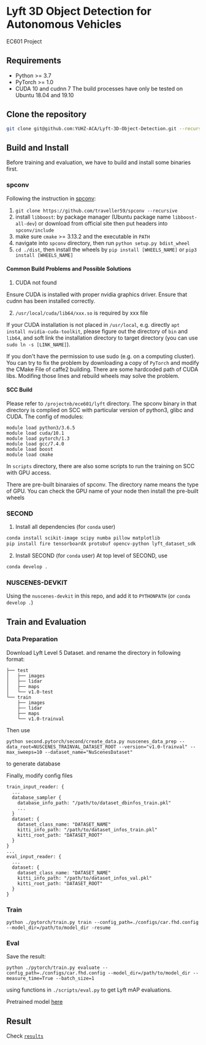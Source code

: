 # Lyft 3D Object Detection for Autonomous Vehicles
EC601 Project

## Requirements
* Python >= 3.7
* PyTorch >= 1.0
* CUDA 10 and cudnn 7
The build processes have only be tested on Ubuntu 18.04 and 19.10

## Clone the repository
```bash
git clone git@github.com:YUHZ-ACA/Lyft-3D-Object-Detection.git --recursive
```

## Build and Install
Before training and evaluation, we have to build and install some binaries first.
### spconv
Following the instruction in [spconv](https://github.com/traveller59/spconv):
1. `git clone https://github.com/traveller59/spconv --recursive`
2. install `libboost`: by package manager (Ubuntu package name `libboost-all-dev`) or download from official site then put headers into `spconv/include`
3. make sure `cmake` >= 3.13.2 and the executable in `PATH`
4. navigate into `spconv` directory, then run `python setup.py bdist_wheel`
5. `cd ./dist`, then install the wheels by `pip install [WHEELS_NAME]` or `pip3 install [WHEELS_NAME]`

#### Common Build Problems and Possible Solutions
1. CUDA not found

Ensure CUDA is installed with proper nvidia graphics driver. Ensure that cudnn has been installed correctly.

2. `/usr/local/cuda/lib64/xxx.so` is required by xxx file

If your CUDA installation is not placed in `/usr/local`, e.g. directly `apt install nvidia-cuda-toolkit`, please figure out the directory of `bin` and `lib64`, and soft link the installation directory to target directory (you can use `sudo ln -s [LINK_NAME]`).

If you don't have the permission to use sudo (e.g. on a computing cluster). You can try to fix the problem by downloading a copy of `PyTorch` and modify the CMake File of caffe2 building. There are some hardcoded path of CUDA libs. Modifing those lines and rebuild wheels may solve the problem.

#### SCC Build
Please refer to `/projectnb/ece601/lyft` directory. The spconv binary in that directory is complied on SCC with particular version of python3, glibc and CUDA. The config of modules: 
```
module load python3/3.6.5
module load cuda/10.1
module load pytorch/1.3
module load gcc/7.4.0
module load boost
module load cmake
```
In `scripts` directory, there are also some scripts to run the training on SCC with GPU access.

There are pre-built binaraies of spconv. The directory name means the type of GPU. You can check the GPU name of your node then install the pre-built wheels


### SECOND
1. Install all dependencies (for `conda` user)
```bash
conda install scikit-image scipy numba pillow matplotlib
pip install fire tensorboardX protobuf opencv-python lyft_dataset_sdk
```

2. Install SECOND (for `conda` user)
At top level of SECOND, use
```bash
conda develop .
```

### NUSCENES-DEVKIT
Using the `nuscenes-devkit` in this repo, and add it to `PYTHONPATH` (or `conda develop .`)

## Train and Evaluation

### Data Preparation
Download Lyft Level 5 Dataset. and rename the directory in following format:
```
├── test
│   ├── images
│   ├── lidar
│   ├── maps
│   └── v1.0-test
└── train
    ├── images
    ├── lidar
    ├── maps
    └── v1.0-trainval
```

Then use 
```
python second.pytorch/second/create_data.py nuscenes_data_prep --data_root=NUSCENES_TRAINVAL_DATASET_ROOT --version="v1.0-trainval" --max_sweeps=10 --dataset_name="NuScenesDataset"
```
to generate database

Finally, modify config files
```
train_input_reader: {
  ...
  database_sampler {
    database_info_path: "/path/to/dataset_dbinfos_train.pkl"
    ...
  }
  dataset: {
    dataset_class_name: "DATASET_NAME"
    kitti_info_path: "/path/to/dataset_infos_train.pkl"
    kitti_root_path: "DATASET_ROOT"
  }
}
...
eval_input_reader: {
  ...
  dataset: {
    dataset_class_name: "DATASET_NAME"
    kitti_info_path: "/path/to/dataset_infos_val.pkl"
    kitti_root_path: "DATASET_ROOT"
  }
}
```

### Train
```
python ./pytorch/train.py train --config_path=./configs/car.fhd.config --model_dir=/path/to/model_dir -resume
```

### Eval
Save the result:
```
python ./pytorch/train.py evaluate --config_path=./configs/car.fhd.config --model_dir=/path/to/model_dir --measure_time=True --batch_size=1
```
using functions in `./scripts/eval.py` to get Lyft mAP evaluations.

Pretrained model [here](https://drive.google.com/open?id=1aN6Trusc-4_ozqFR72YZw1x_J41NXkM5https://drive.google.com/drive/u/1/folders/1aN6Trusc-4_ozqFR72YZw1x_J41NXkM5)

## Result
Check [`results`](./results)

